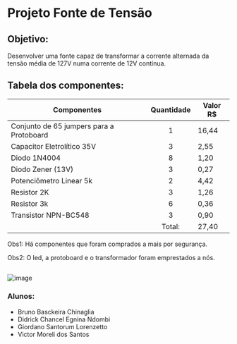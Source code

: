 # Projeto Fonte de Tensão
## Objetivo:
Desenvolver uma fonte capaz de transformar a corrente alternada da tensão média de 127V numa corrente de 12V contínua.

## Tabela dos componentes:
| Componentes | Quantidade | Valor R$ |
|-------------|  :---:  |----------|
| Conjunto de 65 jumpers para a Protoboard | 1 | 16,44 |
| Capacitor Eletrolítico 35V               | 3 | 2,55 |
| Diodo 1N4004                             | 8 | 1,20 |
| Diodo Zener (13V)                        | 3 | 0,27 |
| Potenciômetro Linear 5k                  | 2 | 4,42 |
| Resistor 2K                              | 3 | 1,26 |
| Resistor 3k                              | 6 | 0,36 |
| Transistor NPN-BC548                     | 3 | 0,90 |
| | Total: | 27,40 |

Obs1: Há componentes que foram comprados a mais por segurança.

Obs2: O led, a protoboard e o transformador foram emprestados a nós.

## 

![image](https://github.com/brunobchinaglia/Projeto-Eletronica/assets/124844938/fc247f40-ff31-4527-99b2-dd3b5b6fd9e1)



### Alunos:
* Bruno Basckeira Chinaglia
* Didrick Chancel Egnina Ndombi
* Giordano Santorum Lorenzetto
* Victor Moreli dos Santos
